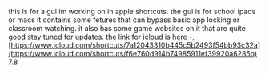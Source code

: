 this is for a gui im working on in apple shortcuts.
the gui is for school ipads or macs it contains some fetures that can bypass basic app locking or classroom watching.
it also has some game websites on it that are quite good stay tuned for updates.
the link for icloud is here -, 
[https://www.icloud.com/shortcuts/7a12043310b445c5b2493f54bb93c32a](https://www.icloud.com/shortcuts/f6e760d914b74985911ef39920a6285b)
7.8
